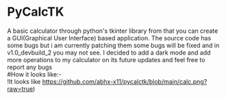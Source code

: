 # PyCalcTK
A basic calculator through python's tkinter library from that you can create a GUI(Graphical User Interface) based application. The source code has some bugs but i am currently patching them some bugs will be fixed and in v1.0_devbuild_2 you may not see. I decided to add a dark mode and add more operations to my calculator on its future updates and feel free to report any bugs\
#How it looks like:-\
!It looks like https://github.com/abhx-x11/pycalctk/blob/main/calc.png?raw=true)
